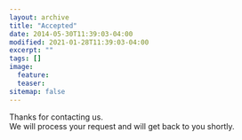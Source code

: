 ```yaml
---
layout: archive
title: "Accepted"
date: 2014-05-30T11:39:03-04:00
modified: 2021-01-28T11:39:03-04:00
excerpt: ""
tags: []
image:
  feature:
  teaser:
sitemap: false
---
```

Thanks for contacting us.  
We will process your request and will get back to you shortly. 